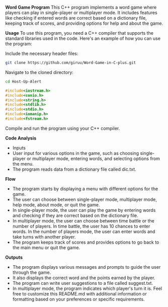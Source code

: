 **Word Game Program**
This C++ program implements a word game where players can play in single-player or multiplayer mode. It includes features like checking if entered words are correct based on a dictionary file, keeping track of scores, and providing options for help and about the game.

**Usage**
To use this program, you need a C++ compiler that supports the standard libraries used in the code. Here's an example of how you can use the program:

Include the necessary header files:

```bash
git clone https://github.com/giruu/Word-Game-in-C-plus.git
```
Navigate to the cloned directory:

```bash
cd Host-Up-Alert
```

```cpp
#include<iostream.h>
#include<conio.h>
#include<string.h>
#include<stdlib.h>
#include<stdio.h>
#include<iomanip.h>
#include<fstream.h>
```

Compile and run the program using your C++ compiler.

**Code Analysis**
* Inputs
* User input for various options in the game, such as choosing single-player or multiplayer mode, entering words, and selecting options from the menu.
* The program reads data from a dictionary file called dic.txt.

**Flow**
* The program starts by displaying a menu with different options for the game.
* The user can choose between single-player mode, multiplayer mode, help mode, about mode, or quit the game.
* In single-player mode, the user can play the game by entering words and checking if they are correct based on the dictionary file.
* In multiplayer mode, the user can choose between time battle or the number of players. In time battle, the user has 10 chances to enter words. In the number of players mode, the user can enter words and take turns with another player.
* The program keeps track of scores and provides options to go back to the main menu or quit the game.

**Outputs**
* The program displays various messages and prompts to guide the user through the game.
* It also displays the correct word and the points earned by the player.
* The program can write user suggestions to a file called suggest.txt.
* In multiplayer mode, the program indicates which player's turn it is.
Feel free to customize this README.md with additional information or formatting based on your preferences or specific requirements.

